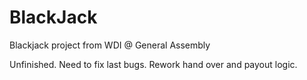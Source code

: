 # BlackJack
Blackjack project from WDI @ General Assembly

Unfinished. Need to fix last bugs. Rework hand over and payout logic.
